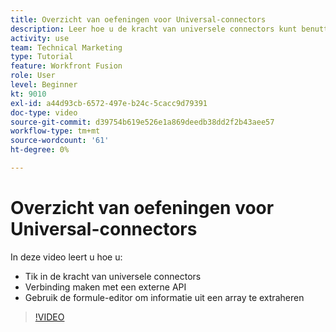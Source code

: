 ```yaml
---
title: Overzicht van oefeningen voor Universal-connectors
description: Leer hoe u de kracht van universele connectors kunt benutten, verbinding kunt maken met een externe API en informatie kunt extraheren uit een array, allemaal in [!DNL Adobe Workfront Fusion].
activity: use
team: Technical Marketing
type: Tutorial
feature: Workfront Fusion
role: User
level: Beginner
kt: 9010
exl-id: a44d93cb-6572-497e-b24c-5cacc9d79391
doc-type: video
source-git-commit: d39754b619e526e1a869deedb38dd2f2b43aee57
workflow-type: tm+mt
source-wordcount: '61'
ht-degree: 0%

---
```


# Overzicht van oefeningen voor Universal-connectors

In deze video leert u hoe u:

* Tik in de kracht van universele connectors
* Verbinding maken met een externe API
* Gebruik de formule-editor om informatie uit een array te extraheren

>[!VIDEO](https://video.tv.adobe.com/v/335269/?quality=12)
